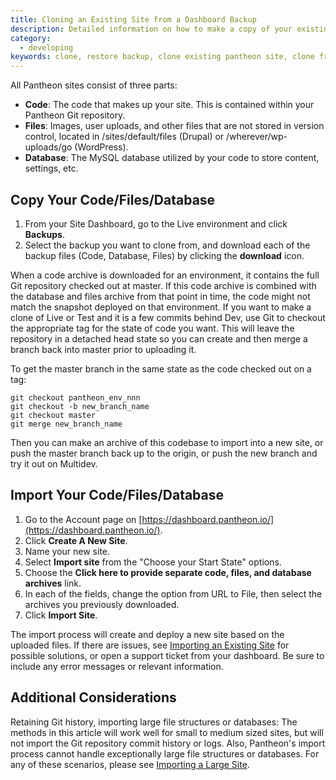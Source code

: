 ```yaml
---
title: Cloning an Existing Site from a Dashboard Backup
description: Detailed information on how to make a copy of your existing Drupal or WordPress site code, files, and database.
category:
  - developing
keywords: clone, restore backup, clone existing pantheon site, clone from pantheon backup, clone pantheon site, copy pantheon site
---
```

All Pantheon sites consist of three parts:

* **Code**: The code that makes up your site. This is contained within your Pantheon Git repository.
* **Files**: Images, user uploads, and other files that are not stored in version control, located in /sites/default/files (Drupal) or /wherever/wp-uploads/go (WordPress).
* **Database**: The MySQL database utilized by your code to store content, settings, etc.

## Copy Your Code/Files/Database

1. From your Site Dashboard, go to the Live environment and click **Backups**.
2. Select the backup you want to clone from, and download each of the backup files (Code, Database, Files) by clicking the **download** icon.

When a code archive is downloaded for an environment, it contains the full Git repository checked out at master. If this code archive is combined with the database and files archive from that point in time, the code might not match the snapshot deployed on that environment. If you want to make a clone of Live or Test and it is a few commits behind Dev,  use Git to checkout the appropriate tag for the state of code you want. This will leave the repository in a detached head state so you can create and then merge a branch back into master prior to uploading it.  

To get the master branch in the same state as the code checked out on a tag:
```
git checkout pantheon_env_nnn 
git checkout -b new_branch_name
git checkout master
git merge new_branch_name
```
Then you can make an archive of this codebase to import into a new site, or push the master branch back up to the origin, or push the new branch and try it out on Multidev.

## Import Your Code/Files/Database

1. Go to the Account page on [https://dashboard.pantheon.io/](https://dashboard.pantheon.io/).
2. Click **Create A New Site**.
3. Name your new site.
4. Select **Import site** from the "Choose your Start State" options.
5. Choose the **Click here to provide separate code, files, and database archives** link.
6. In each of the fields, change the option from URL to File, then select the archives you previously downloaded.
7. Click **Import Site**.

The import process will create and deploy a new site based on the uploaded files. If there are issues,  see  [Importing an Existing Site](/docs/articles/drupal/importing-an-existing-drupal-site-to-pantheon) for possible solutions, or open a support ticket from your dashboard. Be sure to include any error messages or relevant information.


## Additional Considerations
Retaining Git history, importing large file structures or databases:
The methods in this article will work well for small to medium sized sites, but will not import the Git repository commit history or logs. Also, Pantheon's import process cannot handle exceptionally large file structures or databases. For any of these scenarios, please see [Importing a Large Site](/docs/articles/sites/create/importing-a-large-site).
